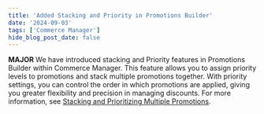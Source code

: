 ```yaml
---
title: 'Added Stacking and Priority in Promotions Builder'
date: '2024-09-03'
tags: ['Commerce Manager']
hide_blog_post_date: false
---
```


**MAJOR** We have introduced stacking and Priority features in Promotions Builder within Commerce Manager. This feature allows you to assign priority levels to promotions and stack multiple promotions together. With priority settings, you can control the order in which promotions are applied, giving you greater flexibility and precision in managing discounts. For more information, see [Stacking and Prioritizing Multiple Promotions](/docs/commerce-manager/promotions-builder#stacking-and-prioritizing-multiple-promotions).